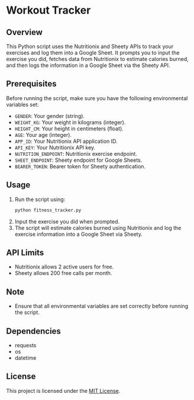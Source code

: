 # Workout Tracker

## Overview
This Python script uses the Nutritionix and Sheety APIs to track your exercises and log them into a Google Sheet. It prompts you to input the exercise you did, fetches data from Nutritionix to estimate calories burned, and then logs the information in a Google Sheet via the Sheety API.

## Prerequisites
Before running the script, make sure you have the following environmental variables set:
- `GENDER`: Your gender (string).
- `WEIGHT_KG`: Your weight in kilograms (integer).
- `HEIGHT_CM`: Your height in centimeters (float).
- `AGE`: Your age (integer).
- `APP_ID`: Your Nutritionix API application ID.
- `API_KEY`: Your Nutritionix API key.
- `NUTRITION_ENDPOINT`: Nutritionix exercise endpoint.
- `SHEET_ENDPOINT`: Sheety endpoint for Google Sheets.
- `BEARER_TOKEN`: Bearer token for Sheety authentication.

## Usage
1. Run the script using:
    ```bash
    python fitness_tracker.py
    ```
2. Input the exercise you did when prompted.
3. The script will estimate calories burned using Nutritionix and log the exercise information into a Google Sheet via Sheety.

## API Limits
- Nutritionix allows 2 active users for free.
- Sheety allows 200 free calls per month.

## Note
- Ensure that all environmental variables are set correctly before running the script.

## Dependencies
- requests
- os
- datetime

## License
This project is licensed under the [MIT License](LICENSE).
